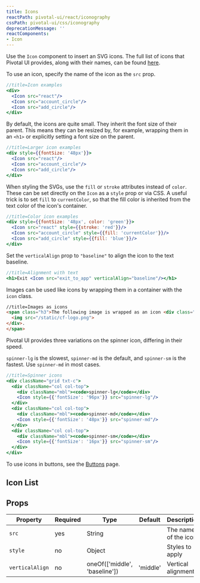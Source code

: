```yaml
---
title: Icons
reactPath: pivotal-ui/react/iconography
cssPath: pivotal-ui/css/iconography
deprecationMessage: ''
reactComponents:
- Icon
---
```


Use the `Icon` component to insert an SVG icons. The full list of icons that Pivotal UI provides, along with their names, can be found [here](/components/icons/#icon-list).

To use an icon, specify the name of the icon as the `src` prop.

```jsx
//title=Icon examples
<div>
  <Icon src="react"/>
  <Icon src="account_circle"/>
  <Icon src="add_circle"/>
</div>
```

By default, the icons are quite small. They inherit the font size of their parent. This means they can be resized by, for example, wrapping them in an `<h1>` or explicitly setting a font size on the parent.

```jsx
//title=Larger icon examples
<div style={{fontSize: '48px'}}>
  <Icon src="react"/>
  <Icon src="account_circle"/>
  <Icon src="add_circle"/>
</div>
```

When styling the SVGs, use the `fill` or `stroke` attributes instead of `color`. These can be set directly on the `Icon` as a `style` prop or via CSS. A useful trick is to set `fill` to `currentColor`, so that the fill color is inherited from the text color of the icon's container.

```jsx
//title=Color icon examples
<div style={{fontSize: '48px', color: 'green'}}>
  <Icon src="react" style={{stroke: 'red'}}/>
  <Icon src="account_circle" style={{fill: 'currentColor'}}/>
  <Icon src="add_circle" style={{fill: 'blue'}}/>
</div>
```

Set the `verticalAlign` prop to `"baseline"` to align the icon to the text baseline.

```jsx
//title=Alignment with text
<h1>Exit <Icon src="exit_to_app" verticalAlign="baseline"/></h1>
```

Images can be used like icons by wrapping them in a container with the `icon` class.

```html
//title=Images as icons
<span class="h3">The following image is wrapped as an icon <div class="icon icon-baseline">
  <img src="/static/cf-logo.png">
</div>.
</span>
```

Pivotal UI provides three variations on the spinner icon, differing in their speed.

`spinner-lg` is the slowest, `spinner-md` is the default, and `spinner-sm` is the fastest. Use `spinner-md` in most cases.

```jsx
//title=Spinner icons
<div className="grid txt-c">
  <div className="col col-top">
    <div className="mbl"><code>spinner-lg</code></div>
    <Icon style={{'fontSize': '96px'}} src="spinner-lg"/>
  </div>
  <div className="col col-top">
    <div className="mbl"><code>spinner-md</code></div>
    <Icon style={{'fontSize': '48px'}} src="spinner-md"/>
  </div>
  <div className="col col-top">
    <div className="mbl"><code>spinner-sm</code></div>
    <Icon style={{'fontSize': '16px'}} src="spinner-sm"/>
  </div>
</div>
```

To use icons in buttons, see the [Buttons](/components/buttons/usage) page.

## Icon List

<div><icon-search></icon-search></div>

## Props

Property           | Required | Type                               | Default  | Description
-------------------|----------|------------------------------------|----------|------------
`src`              | yes      | String                             |          | The name of the icon
`style`            | no       | Object                             |          | Styles to apply
`verticalAlign`    | no       | oneOf(['middle', 'baseline'])      | 'middle' | Vertical alignment
